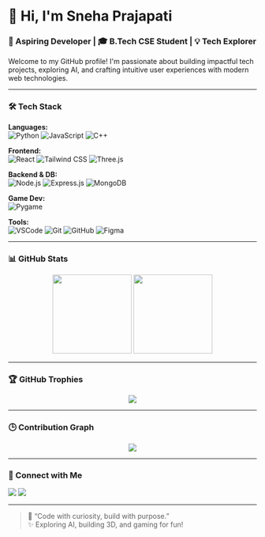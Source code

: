 # 👋 Hi, I'm Sneha Prajapati

### 🚀 Aspiring Developer | 🎓 B.Tech CSE Student | 💡 Tech Explorer

Welcome to my GitHub profile! I'm passionate about building impactful tech projects, exploring AI, and crafting intuitive user experiences with modern web technologies.

---

### 🛠️ Tech Stack

**Languages:**  
![Python](https://img.shields.io/badge/-Python-3776AB?logo=python&logoColor=white&style=flat)  ![JavaScript](https://img.shields.io/badge/-JavaScript-F7DF1E?logo=javascript&logoColor=black&style=flat)  ![C++](https://img.shields.io/badge/-C++-00599C?logo=c%2B%2B&logoColor=white&style=flat)

**Frontend:**  
![React](https://img.shields.io/badge/-React-61DAFB?logo=react&logoColor=black&style=flat)  ![Tailwind CSS](https://img.shields.io/badge/-TailwindCSS-38B2AC?logo=tailwind-css&logoColor=white&style=flat)  ![Three.js](https://img.shields.io/badge/-Three.js-000000?logo=three.js&logoColor=white&style=flat)

**Backend & DB:**  
![Node.js](https://img.shields.io/badge/-Node.js-339933?logo=node.js&logoColor=white&style=flat)  ![Express.js](https://img.shields.io/badge/-Express.js-000000?logo=express&logoColor=white&style=flat)  ![MongoDB](https://img.shields.io/badge/-MongoDB-47A248?logo=mongodb&logoColor=white&style=flat)  

**Game Dev:**  
![Pygame](https://img.shields.io/badge/-Pygame-36454F?logo=python&logoColor=white&style=flat)

**Tools:**  
![VSCode](https://img.shields.io/badge/-VSCode-007ACC?logo=visual-studio-code&logoColor=white&style=flat)  ![Git](https://img.shields.io/badge/-Git-F05032?logo=git&logoColor=white&style=flat)  ![GitHub](https://img.shields.io/badge/-GitHub-181717?logo=github&logoColor=white&style=flat)  ![Figma](https://img.shields.io/badge/-Figma-F24E1E?logo=figma&logoColor=white&style=flat)

---

### 📊 GitHub Stats

<p align="center">
  <img src="https://github-readme-stats.vercel.app/api?username=Sneha-3110&show_icons=true&theme=radical" height="160" />
  <img src="https://github-readme-stats.vercel.app/api/top-langs/?username=Sneha-3110&layout=compact&theme=radical" height="160"/>
</p>

---

### 🏆 GitHub Trophies

<p align="center">
  <img src="https://github-profile-trophy.vercel.app/?username=Sneha-3110&theme=radical&no-frame=true&row=1&column=6" />
</p>

---

### 🕒 Contribution Graph

<p align="center">
  <img src="https://github-readme-activity-graph.vercel.app/graph?username=Sneha-3110&theme=tokyo-night" />
</p>

---

### 🔗 Connect with Me

<p align="left">
  <a href="https://www.linkedin.com/in/sneha-prajapati-095478265/" target="_blank"><img src="https://img.shields.io/badge/-LinkedIn-0A66C2?logo=linkedin&logoColor=white&style=for-the-badge" /></a>
  <a href="mailto:snehaprajapati3110@gmail.com"><img src="https://img.shields.io/badge/-Email-EA4335?logo=gmail&logoColor=white&style=for-the-badge" /></a>
</p>

---

> 🧠 “Code with curiosity, build with purpose.”  
> ✨ Exploring AI, building 3D, and gaming for fun!
